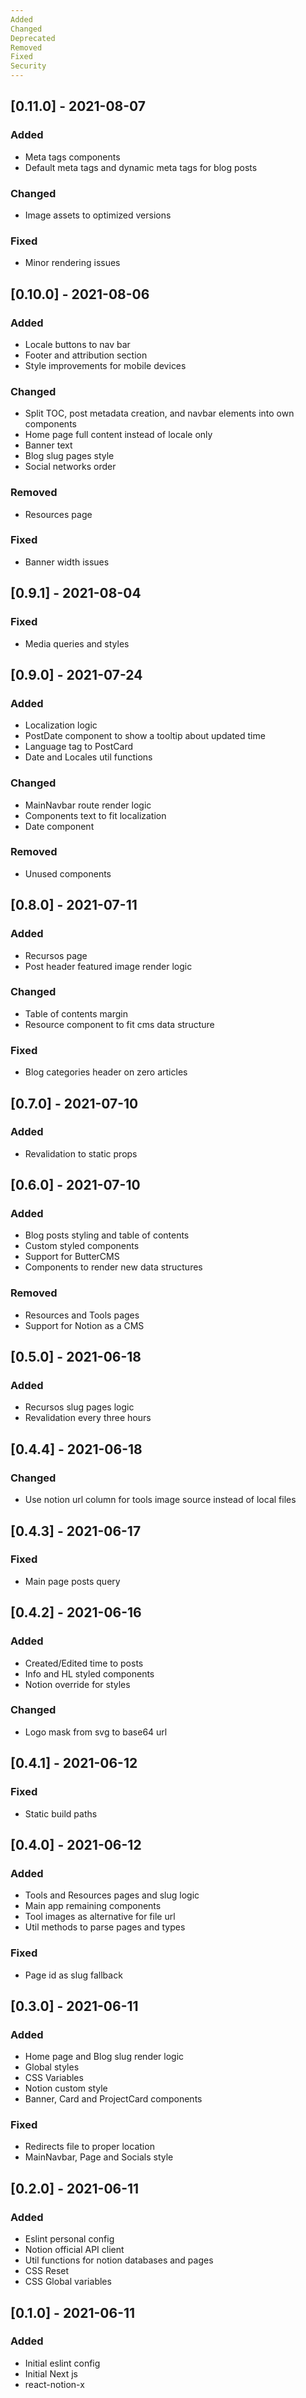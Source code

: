 ```yaml
---
Added
Changed
Deprecated
Removed
Fixed
Security
---
```


## [0.11.0] - 2021-08-07

### Added

- Meta tags components
- Default meta tags and dynamic meta tags for blog posts

### Changed

- Image assets to optimized versions

### Fixed

- Minor rendering issues

## [0.10.0] - 2021-08-06

### Added

-	Locale buttons to nav bar
- Footer and attribution section
- Style improvements for mobile devices

### Changed

- Split TOC, post metadata creation, and navbar elements into own components
- Home page full content instead of locale only
- Banner text
- Blog slug pages style
- Social networks order

### Removed

- Resources page

### Fixed

- Banner width issues

## [0.9.1] - 2021-08-04

### Fixed

- Media queries and styles

## [0.9.0] - 2021-07-24

### Added

- Localization logic
- PostDate component to show a tooltip about updated time
- Language tag to PostCard
- Date and Locales util functions

### Changed

- MainNavbar route render logic
- Components text to fit localization
- Date component

### Removed

- Unused components

## [0.8.0] - 2021-07-11

### Added

- Recursos page
- Post header featured image render logic

### Changed

- Table of contents margin
- Resource component to fit cms data structure

### Fixed

- Blog categories header on zero articles

## [0.7.0] - 2021-07-10

### Added

- Revalidation to static props

## [0.6.0] - 2021-07-10

### Added

- Blog posts styling and table of contents
- Custom styled components
- Support for ButterCMS
- Components to render new data structures

### Removed

- Resources and Tools pages
- Support for Notion as a CMS

## [0.5.0] - 2021-06-18

### Added

- Recursos slug pages logic
- Revalidation every three hours

## [0.4.4] - 2021-06-18

### Changed

- Use notion url column for tools image source instead of local files

## [0.4.3] - 2021-06-17

### Fixed

- Main page posts query

## [0.4.2] - 2021-06-16

### Added

- Created/Edited time to posts
- Info and HL styled components
- Notion override for styles

### Changed

- Logo mask from svg to base64 url

## [0.4.1] - 2021-06-12

### Fixed

- Static build paths

## [0.4.0] - 2021-06-12

### Added

- Tools and Resources pages and slug logic
- Main app remaining components
- Tool images as alternative for file url
- Util methods to parse pages and types

### Fixed

- Page id as slug fallback

## [0.3.0] - 2021-06-11

### Added

- Home page and Blog slug render logic
- Global styles
- CSS Variables
- Notion custom style
- Banner, Card and ProjectCard components

### Fixed

- Redirects file to proper location
- MainNavbar, Page and Socials style

## [0.2.0] - 2021-06-11

### Added

- Eslint personal config
- Notion official API client
- Util functions for notion databases and pages
- CSS Reset
- CSS Global variables

## [0.1.0] - 2021-06-11

### Added

- Initial eslint config
- Initial Next js
- react-notion-x
